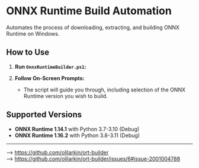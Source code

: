 # ONNX Runtime Build Automation

Automates the process of downloading, extracting, and building ONNX Runtime on Windows.

## How to Use

1. **Run `OnnxRuntimeBuilder.ps1`:**

2. **Follow On-Screen Prompts:**
   - The script will guide you through, including selection of the ONNX Runtime version you wish to build.

## Supported Versions

- **ONNX Runtime 1.14.1** with Python 3.7-3.10 (Debug)
- **ONNX Runtime 1.16.2** with Python 3.8-3.11 (Debug)

---
--> https://github.com/olilarkin/ort-builder  
--> https://github.com/olilarkin/ort-builder/issues/6#issue-2001004788
